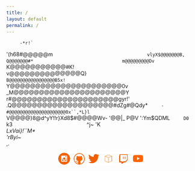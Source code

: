 ```yaml
---
title: /
layout: default
permalink: /
---
```


<p style="text-align:center">
                                                  
         -*r!`                                    
   '(h68#@@@@@m`                                  
   vlyX$@@@@@@@B,                                 
        Q@@@@@@@#*                                
        m@@@@@@@@@Dv`                             
        K@@@@@@@@@@@#K!                           
        v@@@@@@@@@@@@@@Q}`                        
         B@@@@@@@@@@@@@@@@@B5x!`                  
         Y@@@@@@@@@@@@@@@@@@@@@@0v                
          _M@@@@@@@@@@@@@@@@@@@@@@Y               
            r#@@@@@@@@@@@@@@@@@@@@@gyr!'          
             .Q@@@@@@@@@@@@@@@@@@@@#dZg#@Qdy*`    
              -#@@@@@@@@@@@@@@@@@@@@@0x``,*L}l`   
               V@@@@}8@d^yY!!r}Xd8$#@@@@Wv-       
               '@@|_ P@V            ':Ym$QDML`    
                D0`  k3`                          
          `   ^j~   'K                            
          _LxVai}!``M*                            
                 'rByi~_                          
                  ,.                              
                      
</p>
<p style="text-align:center">
<a style="display:inline" target="new" href="https://www.instagram.com/iamscarecrow17/"><img src="./img/Social_Icons/insta.png"  width="7%" height=auto alt="insta"></a>   <a style="display:inline" target="new" href="https://github.com/0x5c4r3"><img style="display:inline" src="./img/Social_Icons/github.png"  width="7%" height=auto alt="github"></a>   <a style="display:inline" target="new" href="https://twitter.com/iamscarecrow1"><img style="display:inline" src="./img/Social_Icons/twitter.png"  width="7%" height=auto alt="twitter"></a>   <a style="display:inline" target="new" href="https://www.hackthebox.eu/home/users/profile/144238"><img style="display:inline" src="./img/Social_Icons/htb.png"  width="7%" height=auto alt="htb"></a>   <a style="display:inline" target="new" href="https://www.twitch.tv/iamscarecrow17"><img style="display:inline" src="./img/Social_Icons/twitch.png" width="7%" height=auto alt="twitch"></a>   <a style="display:inline" target="new" href="https://www.youtube.com/channel/UCcYc_cJZDhYXPm2hpM7ZqwA"><img style="display:inline" src="./img/Social_Icons/youtube.png"  width="7%" height=auto alt="youtube"></a>
</p>







